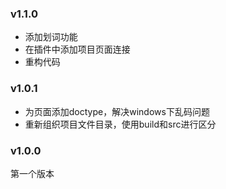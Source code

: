 ### v1.1.0
- 添加划词功能
- 在插件中添加项目页面连接
- 重构代码

### v1.0.1
- 为页面添加doctype，解决windows下乱码问题
- 重新组织项目文件目录，使用build和src进行区分

### v1.0.0

第一个版本